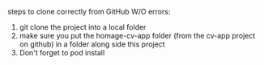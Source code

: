 steps to clone correctly from GitHub W/O errors:

1. git clone the project into a local folder
2. make sure you put the homage-cv-app folder (from the cv-app project on github) in a folder along side this project
3. Don't forget to pod install
